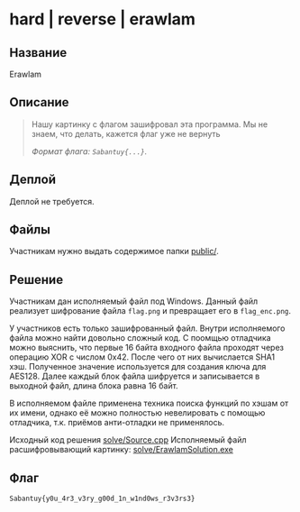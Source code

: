 # hard | reverse | erawlam

## Название

Erawlam

## Описание

> Нашу картинку с флагом зашифровал эта программа. Мы не знаем, что делать, кажется флаг уже не вернуть
> 
> _Формат флага: `Sabantuy{...}`._

## Деплой

Деплой не требуется.

## Файлы

Участникам нужно выдать содержимое папки [public/](public/).

## Решение

Участникам дан исполняемый файл под Windows. Данный файл реализует шифрование файла `flag.png` и превращает его в `flag_enc.png`.

У участников есть только зашифрованный файл. Внутри исполняемого файла можно найти довольно сложный код. С поомщью отладчика можно выяснить, что первые 16 байта входного файла проходят через операцию XOR с числом 0x42. После чего от них вычислается SHA1 хэш. Полученное значение используется для создания ключа для AES128. Далее каждый блок файла шифруется и записывается в выходной файл, длина блока равна 16 байт. 

В исполняемом файле применена техника поиска функций по хэшам от их имени, однако её можно полностью невелировать с помощью отладчика, т.к. приёмов анти-отладки не применялось.

Исходный код решения [solve/Source.cpp](solve/Source.cpp)
Исполняемый файл расшифровывающий картинку: [solve/ErawlamSolution.exe](solve/ErawlamSolution.exe)

## Флаг

```
Sabantuy{y0u_4r3_v3ry_g00d_1n_w1nd0ws_r3v3rs3}
```
